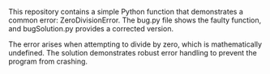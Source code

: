 This repository contains a simple Python function that demonstrates a common error: ZeroDivisionError. The bug.py file shows the faulty function, and bugSolution.py provides a corrected version.

The error arises when attempting to divide by zero, which is mathematically undefined.  The solution demonstrates robust error handling to prevent the program from crashing.
